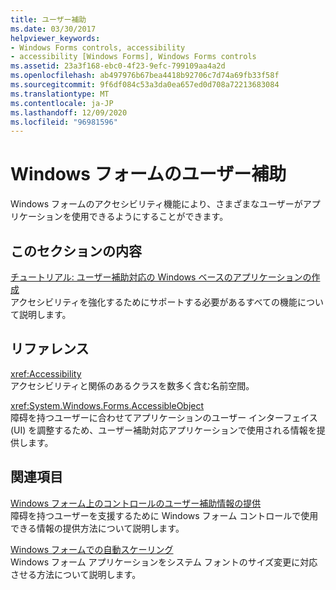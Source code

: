 ```yaml
---
title: ユーザー補助
ms.date: 03/30/2017
helpviewer_keywords:
- Windows Forms controls, accessibility
- accessibility [Windows Forms], Windows Forms controls
ms.assetid: 23a3f168-ebc0-4f23-9efc-799109aa4a2d
ms.openlocfilehash: ab497976b67bea4418b92706c7d74a69fb33f58f
ms.sourcegitcommit: 9f6df084c53a3da0ea657ed0d708a72213683084
ms.translationtype: MT
ms.contentlocale: ja-JP
ms.lasthandoff: 12/09/2020
ms.locfileid: "96981596"
---
```

# <a name="windows-forms-accessibility"></a>Windows フォームのユーザー補助
Windows フォームのアクセシビリティ機能により、さまざまなユーザーがアプリケーションを使用できるようにすることができます。  
  
## <a name="in-this-section"></a>このセクションの内容  
 [チュートリアル: ユーザー補助対応の Windows ベースのアプリケーションの作成](walkthrough-creating-an-accessible-windows-based-application.md)  
 アクセシビリティを強化するためにサポートする必要があるすべての機能について説明します。  
  
## <a name="reference"></a>リファレンス  
 <xref:Accessibility>  
 アクセシビリティと関係のあるクラスを数多く含む名前空間。  
  
 <xref:System.Windows.Forms.AccessibleObject>  
 障碍を持つユーザーに合わせてアプリケーションのユーザー インターフェイス (UI) を調整するため、ユーザー補助対応アプリケーションで使用される情報を提供します。  
  
## <a name="related-sections"></a>関連項目  
 [Windows フォーム上のコントロールのユーザー補助情報の提供](../controls/providing-accessibility-information-for-controls-on-a-windows-form.md)  
 障碍を持つユーザーを支援するために Windows フォーム コントロールで使用できる情報の提供方法について説明します。  
  
 [Windows フォームでの自動スケーリング](../automatic-scaling-in-windows-forms.md)  
 Windows フォーム アプリケーションをシステム フォントのサイズ変更に対応させる方法について説明します。
